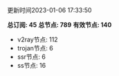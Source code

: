 更新时间2023-01-06 17:33:50

**总订阅: 45**
**总节点: 789**
**有效节点: 140**
- v2ray节点: 112
- trojan节点: 6
- ssr节点: 6
- ss节点: 16
